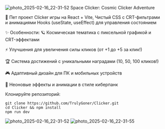 ![photo_2025-02-16_22-31-52](https://github.com/user-attachments/assets/bbf0b3e1-fc15-4864-b4ad-770855a87f3e)  Space Clicker: Cosmic Clicker Adventure

🌌 Пет проект Clicker игры на React + Vite,
    Чистый CSS с CRT-фильтрами и анимациями
    Hooks (useState, useEffect) для управления состоянием

✨ Особенности:
🪐 Космическая тематика с пиксельной графикой и CRT-эффектами

⚡ Улучшения для увеличения силы кликов (от +1 до +5 за клик!)

🏆 Система достижений с уникальными наградами (10, 50, 100 кликов!)

🎮 Адаптивный дизайн для ПК и мобильных устройств

🌟 Неоновые эффекты и анимации в стиле киберпанк

Клонируйте репозиторий:

```
git clone https://github.com/TrulyGoner/Clicker.git
cd Clicker && npm install
npm run dev
```
![photo_2025-02-16_22-31-52](https://github.com/user-attachments/assets/455ea7bc-81d4-4a9b-9d2a-9dda6bcce845)
![photo_2025-02-16_22-31-55](https://github.com/user-attachments/assets/c5c3310f-3fb8-4ffe-86f9-2ef23cefcd6c)
